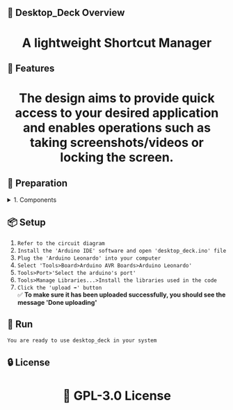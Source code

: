 <!-- Proje-Resmi -->

## 👀 Desktop_Deck Overview  
<h1 align="center">A lightweight Shortcut Manager</h1>  


## 🚀 Features  
<h1 align="center">The design aims to provide quick access to your desired application and enables operations such as taking screenshots/videos or locking the screen.</h1>  


## 🔎 Preparation
<details>
<summary>1. Components</summary>
'1' Arduino Leonardo<br>
'3' Button
</details>


## 📦 Setup 
1. `Refer to the circuit diagram`
2. `Install the 'Arduino IDE' software and open 'desktop_deck.ino' file`
3. `Plug the 'Arduino Leonardo' into your computer`  
4. `Select 'Tools>Board>Arduino AVR Boards>Arduino Leonardo'`
5. `Tools>Port>'Select the arduino's port'`
6. `Tools>Manage Libraries...>Install the libraries used in the code`
7. `Click the 'upload ➡️' button`  
✅ **To make sure it has been uploaded successfully, you should see the message 'Done uploading'**  



## 🎉 Run  
`You are ready to use desktop_deck in your system`


## 🔒 License  
<h1 align="center">📜 GPL-3.0 License</h1>  
